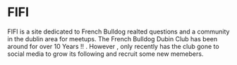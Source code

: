 # FIFI

FIFI is a site dedicated to French Bulldog realted questions and a community in the dublin area for meetups.
The French Bulldog Dubin Club has been around for over 10 Years !! . 
However , only recently has the club gone to social media to grow its following and recruit some new memebers.


